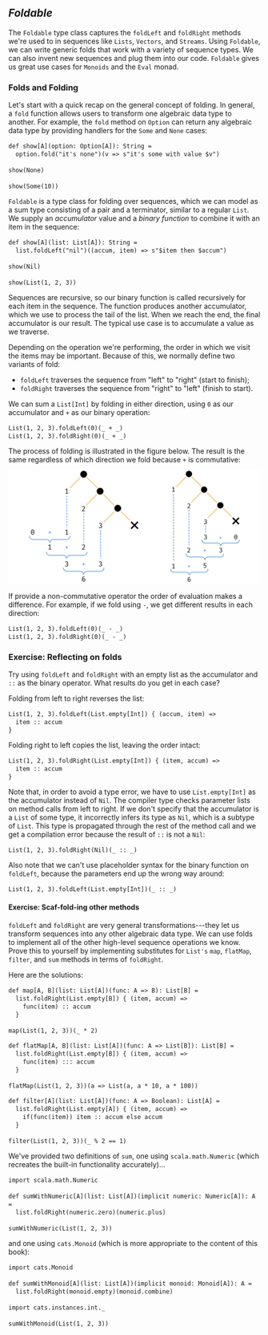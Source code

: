 ## *Foldable*

The `Foldable` type class captures the `foldLeft` and `foldRight` methods
we're used to in sequences like `Lists`, `Vectors`, and `Streams`.
Using `Foldable`, we can write generic folds that work with a variety of sequence types.
We can also invent new sequences and plug them into our code.
`Foldable` gives us great use cases for `Monoids` and the `Eval` monad.

### Folds and Folding

Let's start with a quick recap on the general concept of folding.
In general, a `fold` function allows users to transform one algebraic data type to another.
For example, the `fold` method on `Option` can return any algebraic data type
by providing handlers for the `Some` and `None` cases:

```tut:book
def show[A](option: Option[A]): String =
  option.fold("it's none")(v => s"it's some with value $v")

show(None)

show(Some(10))
```

`Foldable` is a type class for folding over sequences,
which we can model as a sum type consisting of a
pair and a terminator, similar to a regular `List`.
We supply an *accumulator* value and a *binary function*
to combine it with an item in the sequence:

```tut:book
def show[A](list: List[A]): String =
  list.foldLeft("nil")((accum, item) => s"$item then $accum")

show(Nil)

show(List(1, 2, 3))
```

Sequences are recursive, so our binary function is called
recursively for each item in the sequence.
The function produces another accumulator,
which we use to process the tail of the list.
When we reach the end, the final accumulator is our result.
The typical use case is to accumulate a value as we traverse.

Depending on the operation we're performing,
the order in which we visit the items may be important.
Because of this, we normally define two variants of fold:

- `foldLeft` traverses the sequence from "left" to "right" (start to finish);
- `foldRight` traverses the sequence from "right" to "left" (finish to start).

We can sum a `List[Int]` by folding in either direction,
using `0` as our accumulator and `+` as our binary operation:

```tut:book
List(1, 2, 3).foldLeft(0)(_ + _)
List(1, 2, 3).foldRight(0)(_ + _)
```

The process of folding is illustrated in the figure below.
The result is the same regardless of which direction we fold because `+` is commutative:

![Illustration of foldLeft and foldRight](src/pages/foldable-traverse/fold.png)

If provide a non-commutative operator
the order of evaluation makes a difference.
For example, if we fold using `-`,
we get different results in each direction:

```tut:book
List(1, 2, 3).foldLeft(0)(_ - _)
List(1, 2, 3).foldRight(0)(_ - _)
```

### Exercise: Reflecting on folds

Try using `foldLeft` and `foldRight` with an empty list as the accumulator
and `::` as the binary operator. What results do you get in each case?

<div class="solution">
Folding from left to right reverses the list:

```tut:book
List(1, 2, 3).foldLeft(List.empty[Int]) { (accum, item) =>
  item :: accum
}
```

Folding right to left copies the list, leaving the order intact:

```tut:book
List(1, 2, 3).foldRight(List.empty[Int]) { (item, accum) =>
  item :: accum
}
```

Note that, in order to avoid a type error,
we have to use `List.empty[Int]` as the accumulator instead of `Nil`.
The compiler type checks parameter lists on method calls from left to right.
If we don't specify that the accumulator is a `List` of some type,
it incorrectly infers its type as `Nil`, which is a subtype of `List`.
This type is propagated through the rest of the method call
and we get a compilation error because the result of `::` is not a `Nil`:

```tut:book:fail
List(1, 2, 3).foldRight(Nil)(_ :: _)
```

Also note that we can't use placeholder syntax
for the binary function on `foldLeft`,
because the parameters end up the wrong way around:

```tut:book:fail
List(1, 2, 3).foldLeft(List.empty[Int])(_ :: _)
```
</div>

#### Exercise: Scaf-fold-ing other methods

`foldLeft` and `foldRight` are very general transformations---they
let us transform sequences into any other algebraic data type.
We can use folds to implement all of the other high-level sequence operations we know.
Prove this to yourself by
implementing substitutes for `List's` `map`, `flatMap`, `filter`, and `sum` methods
in terms of `foldRight`.

<div class="solution">
Here are the solutions:

```tut:book
def map[A, B](list: List[A])(func: A => B): List[B] =
  list.foldRight(List.empty[B]) { (item, accum) =>
    func(item) :: accum
  }

map(List(1, 2, 3))(_ * 2)
```

```tut:book
def flatMap[A, B](list: List[A])(func: A => List[B]): List[B] =
  list.foldRight(List.empty[B]) { (item, accum) =>
    func(item) ::: accum
  }

flatMap(List(1, 2, 3))(a => List(a, a * 10, a * 100))
```

```tut:book
def filter[A](list: List[A])(func: A => Boolean): List[A] =
  list.foldRight(List.empty[A]) { (item, accum) =>
    if(func(item)) item :: accum else accum
  }

filter(List(1, 2, 3))(_ % 2 == 1)
```

We've provided two definitions of `sum`,
one using `scala.math.Numeric`
(which recreates the built-in functionality accurately)...

```tut:book
import scala.math.Numeric

def sumWithNumeric[A](list: List[A])(implicit numeric: Numeric[A]): A =
  list.foldRight(numeric.zero)(numeric.plus)

sumWithNumeric(List(1, 2, 3))
```

and one using `cats.Monoid`
(which is more appropriate to the content of this book):

```tut:book
import cats.Monoid

def sumWithMonoid[A](list: List[A])(implicit monoid: Monoid[A]): A =
  list.foldRight(monoid.empty)(monoid.combine)

import cats.instances.int._

sumWithMonoid(List(1, 2, 3))
```
</div>

